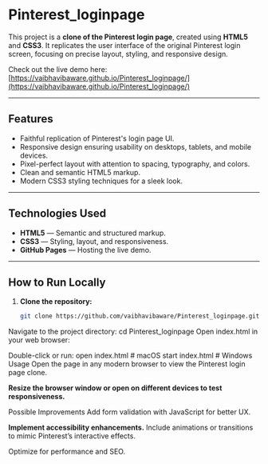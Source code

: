 # Pinterest_loginpage

This project is a **clone of the Pinterest login page**, created using **HTML5** and **CSS3**. It replicates the user interface of the original Pinterest login screen, focusing on precise layout, styling, and responsive design.

Check out the live demo here: [https://vaibhavibaware.github.io/Pinterest_loginpage/](https://vaibhavibaware.github.io/Pinterest_loginpage/)

---

## Features

- Faithful replication of Pinterest's login page UI.
- Responsive design ensuring usability on desktops, tablets, and mobile devices.
- Pixel-perfect layout with attention to spacing, typography, and colors.
- Clean and semantic HTML5 markup.
- Modern CSS3 styling techniques for a sleek look.

---

## Technologies Used

- **HTML5** — Semantic and structured markup.  
- **CSS3** — Styling, layout, and responsiveness.  
- **GitHub Pages** — Hosting the live demo.

---

## How to Run Locally

1. **Clone the repository:**
   ```bash
   git clone https://github.com/vaibhavibaware/Pinterest_loginpage.git
Navigate to the project directory:
cd Pinterest_loginpage
Open index.html in your web browser:

Double-click or run:
open index.html   # macOS
start index.html  # Windows
Usage
Open the page in any modern browser to view the Pinterest login page clone.

**Resize the browser window or open on different devices to test responsiveness.**

Possible Improvements
Add form validation with JavaScript for better UX.

**Implement accessibility enhancements.**
Include animations or transitions to mimic Pinterest’s interactive effects.

Optimize for performance and SEO.

